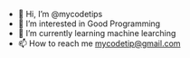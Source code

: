 - 👋 Hi, I’m @mycodetips
- 👀 I’m interested in Good Programming
- 🌱 I’m currently learning machine learching 
- 📫 How to reach me mycodetip@gmail.com

<!---
mycodetips/mycodetips is a ✨ special ✨ repository because its `README.md` (this file) appears on your GitHub profile.
You can click the Preview link to take a look at your changes.
--->
